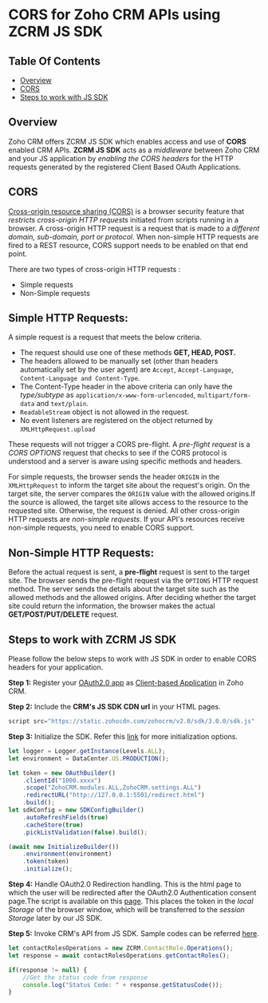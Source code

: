 # CORS for Zoho CRM APIs using ZCRM JS SDK

## Table Of Contents

* [Overview](#overview)
* [CORS](#CORS)
* [Steps to work with JS SDK ](#steps-to-work-with-js-sdk)

## Overview

Zoho CRM offers ZCRM JS SDK which enables access and use of **CORS** enabled CRM APIs. **ZCRM JS SDK** acts as a *middleware* between Zoho CRM and your JS application by *enabling the CORS headers* for the HTTP requests generated by the registered Client Based OAuth Applications.

## CORS

[Cross-origin resource sharing (CORS)](https://developer.mozilla.org/en-US/docs/Web/HTTP/CORS) is a browser security feature that *restricts cross-origin HTTP requests* initiated from scripts running in a browser. A cross-origin HTTP request is a request that is made to a *different domain, sub-domain, port or protocol*. When non-simple HTTP requests are fired to a REST resource, CORS support needs to be enabled on that end point.

There are two types of cross-origin HTTP requests :
- Simple requests
- Non-Simple requests

## Simple HTTP Requests:
A simple request is a request that meets the below criteria.

- The request should use one of these methods **GET, HEAD, POST.**
- The headers allowed to be manually set (other than headers automatically set by the user agent) are `Accept`, `Accept-Language`, `Content-Language and Content-Type`.
- The Content-Type header in the above criteria can only have the *type/subtype* as `application/x-www-form-urlencoded`, `multipart/form-data` and `text/plain`.
- `ReadableStream` object is not allowed in the request.
- No event listeners are registered on the object returned by `XMLHttpRequest.upload`

These requests will not trigger a CORS pre-flight. A *pre-flight request* is a *CORS OPTIONS* request that checks to see if the CORS protocol is understood and a server is aware using specific methods and headers.

For simple requests, the browser sends the header `ORIGIN` in the `XMLHttpRequest` to inform the target site about the request's origin. On the target site, the server compares the `ORIGIN` value with the allowed origins.If the source is allowed, the target site allows access to the resource to the requested site. Otherwise, the request is denied. All other cross-origin HTTP requests are *non-simple requests*. If your API's resources receive non-simple requests, you need to enable CORS support.

## Non-Simple HTTP Requests:
Before the actual request is sent, a **pre-flight** request is sent to the target site. The browser sends the pre-flight request via the `OPTIONS` HTTP request method. The server sends the details about the target site such as the allowed methods and the allowed origins. After deciding whether the target site could return the information, the browser makes the actual **GET/POST/PUT/DELETE** request.

## Steps to work with ZCRM JS SDK 

Please follow the below steps to work with JS SDK in order to enable CORS headers for your application.

**Step 1:** Register your [OAuth2.0 app](https://www.zoho.com/accounts/protocol/oauth.html) as [Client-based Application](https://www.zoho.com/accounts/protocol/oauth/javascript-applications.html) in Zoho CRM.

**Step 2:** Include the **CRM's JS SDK CDN url** in your HTML pages.

```js 
script src="https://static.zohocdn.com/zohocrm/v2.0/sdk/3.0.0/sdk.js"
```

**Step 3:** Initialize the SDK. Refer this [link](https://www.zoho.com/crm/developer/docs/javascript-sdk/initialize.html) for more initialization options.

```js
let logger = Logger.getInstance(Levels.ALL);
let environment = DataCenter.US.PRODUCTION();

let token = new OAuthBuilder()
	.clientId("1000.xxxx")
	.scope("ZohoCRM.modules.ALL,ZohoCRM.settings.ALL")
	.redirectURL("http://127.0.0.1:5501/redirect.html")
	.build();
let sdkConfig = new SDKConfigBuilder()
	.autoRefreshFields(true)
	.cacheStore(true)
	.pickListValidation(false).build();

(await new InitializeBuilder())
	.environment(environment)
	.token(token)
	.initialize();
```

**Step 4:** Handle OAuth2.0 Redirection handling. This is the html page to which the user will be redirected after the OAuth2.0 Authentication consent page.The script is available on this [page](https://www.zoho.com/crm/developer/docs/javascript-sdk/usingjssdk.html).
This places the token in the *local Storage* of the browser window, which will be transferred to the *session Storage* later by our JS SDK.

**Step 5:** Invoke CRM's API from JS SDK. Sample codes can be referred [here](https://www.zoho.com/crm/developer/docs/javascript-sdk/sample-codes.html).

```js
let contactRolesOperations = new ZCRM.ContactRole.Operations();
let response = await contactRolesOperations.getContactRoles();

if(response != null) {
	//Get the status code from response
	console.log("Status Code: " + response.getStatusCode());
}
```

    

